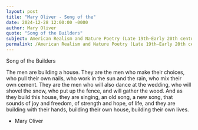 ```yaml
---
layout: post
title: "Mary Oliver - Song of the"
date: 2024-12-28 12:00:00 -0000
author: Mary Oliver
quote: "Song of the Builders"
subject: American Realism and Nature Poetry (Late 19th–Early 20th century)
permalink: /American Realism and Nature Poetry (Late 19th–Early 20th century)/Mary Oliver/Mary Oliver - Song of the
---
```


Song of the Builders

The men are building a house.  They are the men who make their choices,  who pull their own nails,  who work in the sun and the rain,  who mix their own cement.
They are the men who will  also dance at the wedding,  who will shovel the snow,  who put up the fence, and  will gather the wood.
And as they build this house,  they are singing,  an old song, a new song,  that sounds of joy and freedom,  of strength and hope,  of life, and they are building  with their hands,  building their own house,  building their own lives.

- Mary Oliver
